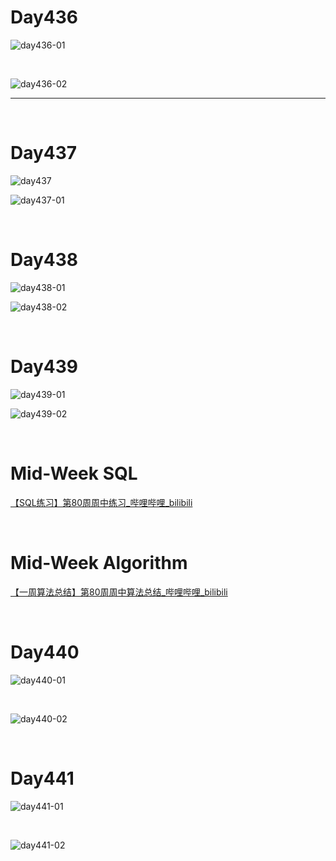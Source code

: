 # Day436

![day436-01](assets/day436-01.png)

&nbsp;

![day436-02](assets/day436-02.png)

---

&nbsp;

# Day437

![day437](assets/day437.png)

![day437-01](assets/day437-01.png)

&nbsp;

# Day438

![day438-01](assets/day438-01.png)

![day438-02](assets/day438-02.png)

&nbsp;

# Day439

![day439-01](assets/day439-01.png)



![day439-02](assets/day439-02.png)

&nbsp;

# Mid-Week SQL

[【SQL练习】第80周周中练习_哔哩哔哩_bilibili](https://www.bilibili.com/video/BV1ne4y1n71u/?spm_id_from=333.1007.top_right_bar_window_dynamic.content.click&vd_source=0e2e4fb78a4d00f87c3860e1ba2bc5b7)

&nbsp;

# Mid-Week Algorithm

[【一周算法总结】第80周周中算法总结_哔哩哔哩_bilibili](https://www.bilibili.com/video/BV1XG4y1W7vQ/?vd_source=0e2e4fb78a4d00f87c3860e1ba2bc5b7)

&nbsp;

# Day440

![day440-01](assets/day440-01.png)

&nbsp;

![day440-02](assets/day440-02.png)

&nbsp;

# Day441

![day441-01](assets/day441-01.png)

&nbsp;

![day441-02](assets/day441-02.png)











